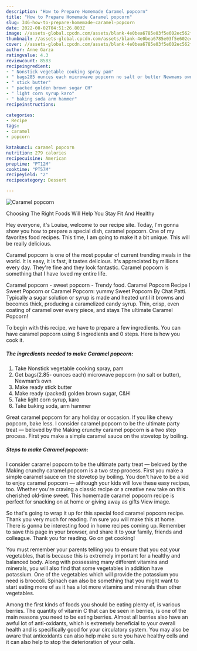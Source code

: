 ```yaml
---
description: "How to Prepare Homemade Caramel popcorn"
title: "How to Prepare Homemade Caramel popcorn"
slug: 346-how-to-prepare-homemade-caramel-popcorn
date: 2022-08-02T04:51:26.803Z
image: //assets-global.cpcdn.com/assets/blank-4e0bea6785e03f5e602ec562f230caae08da540cada707380b4fe1bbebba43da.png
thumbnail: //assets-global.cpcdn.com/assets/blank-4e0bea6785e03f5e602ec562f230caae08da540cada707380b4fe1bbebba43da.png
cover: //assets-global.cpcdn.com/assets/blank-4e0bea6785e03f5e602ec562f230caae08da540cada707380b4fe1bbebba43da.png
author: Anne Garza
ratingvalue: 4.3
reviewcount: 8583
recipeingredient:
- " Nonstick vegetable cooking spray pam"
- " bags285 ounces each microwave popcorn no salt or butter Newmans own"
- " stick butter"
- " packed golden brown sugar CH"
- " light corn syrup karo"
- " baking soda arm hammer"
recipeinstructions:

categories:
- Recipe
tags:
- caramel
- popcorn

katakunci: caramel popcorn 
nutrition: 279 calories
recipecuisine: American
preptime: "PT12M"
cooktime: "PT57M"
recipeyield: "2"
recipecategory: Dessert

---
```



![Caramel popcorn](//assets-global.cpcdn.com/assets/blank-4e0bea6785e03f5e602ec562f230caae08da540cada707380b4fe1bbebba43da.png)

Choosing The Right Foods Will Help You Stay Fit And Healthy

Hey everyone, it's Louise, welcome to our recipe site. Today, I'm gonna show you how to prepare a special dish, caramel popcorn. One of my favorites food recipes. This time, I am going to make it a bit unique. This will be really delicious.

Caramel popcorn is one of the most popular of current trending meals in the world. It is easy, it is fast, it tastes delicious. It's appreciated by millions every day. They're fine and they look fantastic. Caramel popcorn is something that I have loved my entire life.

Caramel popcorn - sweet popcorn - Trendy food. Caramel Popcorn Recipe l Sweet Popcorn or Caramel Popcorn: yummy Sweet Popcorn By Chat Patti. Typically a sugar solution or syrup is made and heated until it browns and becomes thick, producing a caramelized candy syrup. Thin, crisp, even coating of caramel over every piece, and stays The ultimate Caramel Popcorn!


To begin with this recipe, we have to prepare a few ingredients. You can have caramel popcorn using 6 ingredients and 0 steps. Here is how you cook it.

<!--inarticleads1-->

##### The ingredients needed to make Caramel popcorn:

1. Take  Nonstick vegetable cooking spray, pam
1. Get  bags(2.85- ounces each) microwave popcorn (no salt or butter), Newman’s own
1. Make ready  stick butter
1. Make ready  (packed) golden brown sugar, C&amp;H
1. Take  light corn syrup, karo
1. Take  baking soda, arm hammer


Great caramel popcorn for any holiday or occasion. If you like chewy popcorn, bake less. I consider caramel popcorn to be the ultimate party treat — beloved by the Making crunchy caramel popcorn is a two step process. First you make a simple caramel sauce on the stovetop by boiling. 

<!--inarticleads2-->

##### Steps to make Caramel popcorn:



I consider caramel popcorn to be the ultimate party treat — beloved by the Making crunchy caramel popcorn is a two step process. First you make a simple caramel sauce on the stovetop by boiling. You don&#39;t have to be a kid to enjoy caramel popcorn — although your kids will love these easy recipes, too. Whether you&#39;re craving a classic recipe or a creative new take on this cherished old-time sweet. This homemade caramel popcorn recipe is perfect for snacking on at home or giving away as gifts View image. 

So that's going to wrap it up for this special food caramel popcorn recipe. Thank you very much for reading. I'm sure you will make this at home. There is gonna be interesting food in home recipes coming up. Remember to save this page in your browser, and share it to your family, friends and colleague. Thank you for reading. Go on get cooking!

You must remember your parents telling you to ensure that you eat your vegetables, that is because this is extremely important for a healthy and balanced body. Along with possessing many different vitamins and minerals, you will also find that some vegetables in addition have potassium. One of the vegetables which will provide the potassium you need is broccoli. Spinach can also be something that you might want to start eating more of as it has a lot more vitamins and minerals than other vegetables.

Among the first kinds of foods you should be eating plenty of, is various berries. The quantity of vitamin C that can be seen in berries, is one of the main reasons you need to be eating berries. Almost all berries also have an awful lot of anti-oxidants, which is extremely beneficial to your overall health and is specifically good for your circulatory system. You may also be aware that antioxidants can also help make sure you have healthy cells and it can also help to stop the deterioration of your cells.
